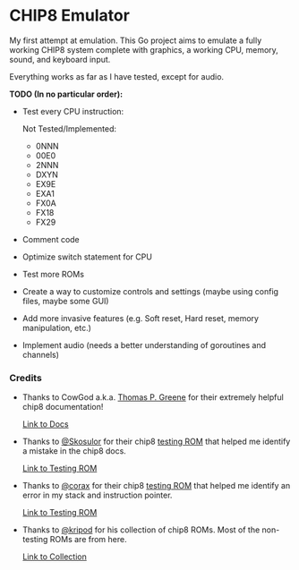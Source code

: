 # CHIP8 Emulator

My first attempt at emulation. This Go project aims to emulate a fully working CHIP8 system complete with graphics, a working CPU, memory, sound, and keyboard input.

Everything works as far as I have tested, except for audio.

**TODO (In no particular order):**

- Test every CPU instruction:

    Not Tested/Implemented:
    - 0NNN
    - 00E0
    - 2NNN
    - DXYN
    - EX9E
    - EXA1
    - FX0A
    - FX18
    - FX29
        
- Comment code
- Optimize switch statement for CPU
- Test more ROMs
- Create a way to customize controls and settings (maybe using config files, maybe some GUI)
- Add more invasive features (e.g. Soft reset, Hard reset, memory manipulation, etc.)
- Implement audio (needs a better understanding of goroutines and channels)

### Credits

- Thanks to CowGod a.k.a. [Thomas P. Greene](mailto:cowgod@rockpile.com) for their extremely helpful chip8 documentation!

    [Link to Docs](http://devernay.free.fr/hacks/chip8/C8TECH10.HTM)

- Thanks to [@Skosulor](https://github.com/Skosulor) for their chip8 [testing ROM](./ROMs/TEST1.ch8) that helped me identify a mistake in the chip8 docs.

    [Link to Testing ROM](https://github.com/Skosulor/c8int/tree/master/test)


- Thanks to [@corax](https://github.com/corax89) for their chip8 [testing ROM](./ROMs/TEST.ch8) that helped me identify an error in my stack and instruction pointer.

    [Link to Testing ROM](https://github.com/corax89/chip8-test-rom)

- Thanks to [@kripod](https://github.com/kripod) for his collection of chip8 ROMs. Most of the non-testing ROMs are from here.

    [Link to Collection](https://github.com/kripod/chip8-roms)
